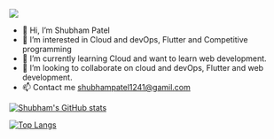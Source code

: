 ![](https://komarev.com/ghpvc/?username=ShubhamPatel72&style=plastic)

- 👋 Hi, I’m Shubham Patel
- 👀 I’m interested in Cloud and devOps, Flutter and Competitive programming
- 🌱 I’m currently learning Cloud and want to learn web development.
- 💞️ I’m looking to collaborate on cloud and devOps, Flutter and web development.
- 📫 Contact me shubhampatel1241@gamil.com


[![Shubham's GitHub stats](https://github-readme-stats.vercel.app/api?username=ShubhamPatel72&show_icons=true&theme=github_dark)](https://github.com/ShubhamPatel72/github-readme-stats)

[![Top Langs](https://github-readme-stats.vercel.app/api/top-langs/?username=ShubhamPatel72)](https://github.com/ShubhamPatel72/github-readme-stats)
<!---
ShubhamPatel72/ShubhamPatel72 is a ✨ special ✨ repository because its `README.md` (this file) appears on your GitHub profile.
You can click the Preview link to take a look at your changes.
--->
